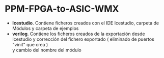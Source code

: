 # PPM-FPGA-to-ASIC-WMX  

* **Icestudio**. Contiene ficheros creados con el IDE Icestudio, carpeta de Módulos y carpeta de ejemplos
* **verilog**. Contiene los ficheros creados de la exportación desde Icestudio y corrección del fichero exportado ( eliminado de puertos "vinit" que crea )  
               y cambio del nombre del módulo 

